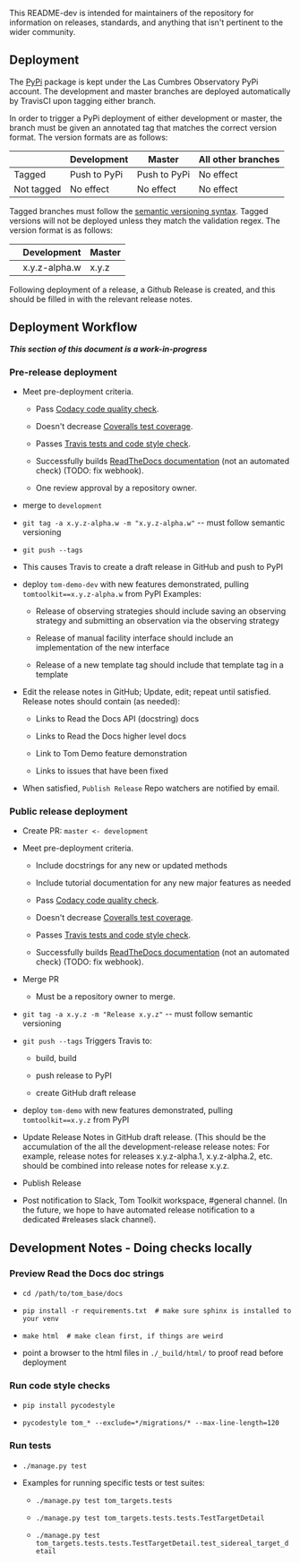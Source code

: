 This README-dev is intended for maintainers of the repository for information on releases, standards, and anything that 
isn't pertinent to the wider community.

## Deployment
The [PyPi](https://pypi.org/project/tomtoolkit/) package is kept under the Las Cumbres Observatory PyPi account. The 
development and master branches are deployed automatically by TravisCI upon tagging either branch.

In order to trigger a PyPi deployment of either development or master, the branch must be given an annotated tag that 
matches the correct version format. The version formats are as follows:
 
|             | Development  | Master       | All other branches |
|-------------|--------------|--------------|--------------------|
| Tagged      | Push to PyPi | Push to PyPi | No effect          |
| Not tagged  | No effect    | No effect    | No effect          |

Tagged branches must follow the [semantic versioning syntax](https://semver.org/). Tagged versions will not be 
deployed unless they match the validation regex. The version format is as follows:

|   | Development   | Master |
|---|---------------|--------|
|   | x.y.z-alpha.w | x.y.z  |

Following deployment of a release, a Github Release is created, and this should be filled in with the relevant release notes.

## Deployment Workflow
  _**This section of this document is a work-in-progress**_

### Pre-release deployment
* Meet pre-deployment criteria.
  * Pass [Codacy code quality check](https://app.codacy.com/gh/TOMToolkit/tom_base/pullRequests).

  * Doesn't decrease [Coveralls test coverage](https://coveralls.io/github/TOMToolkit/tom_base).

  * Passes [Travis tests and code style check](https://travis-ci.com/github/TOMToolkit/tom_base/branches).

  * Successfully builds [ReadTheDocs documentation](https://readthedocs.org/projects/tom-toolkit/builds/) (not an automated check) (TODO: fix webhook).

  * One review approval by a repository owner.

* merge to `development`

* `git tag -a x.y.z-alpha.w -m "x.y.z-alpha.w"` -- must follow semantic versioning

* `git push --tags`

* This causes Travis to create a draft release in GitHub and push to PyPI

* deploy `tom-demo-dev` with new features demonstrated, pulling `tomtoolkit==x.y.z-alpha.w` from PyPI
  Examples:
  * Release of observing strategies should include saving an observing strategy and submitting an observation via the observing strategy

  * Release of manual facility interface should include an implementation of the new interface

  * Release of a new template tag should include that template tag in a template

* Edit the release notes in GitHub; Update, edit; repeat until satisfied. Release notes should contain (as needed):
  * Links to Read the Docs API (docstring) docs

  * Links to Read the Docs higher level docs

  * Link to Tom Demo feature demonstration

  * Links to issues that have been fixed

* When satisfied, `Publish Release` Repo watchers are notified by email.

### Public release deployment

* Create PR: `master <- development`

* Meet pre-deployment criteria.
  * Include docstrings for any new or updated methods
  
  * Include tutorial documentation for any new major features as needed
  
  * Pass [Codacy code quality check](https://app.codacy.com/gh/TOMToolkit/tom_base/dashboard?bid=18204585).
  
  * Doesn't decrease [Coveralls test coverage](https://coveralls.io/github/TOMToolkit/tom_base?branch=development).
  
  * Passes [Travis tests and code style check](https://travis-ci.com/github/TOMToolkit/tom_base/branches).
  
  * Successfully builds [ReadTheDocs documentation](https://readthedocs.org/projects/tom-toolkit/builds/) (not an automated check) (TODO: fix webhook).

* Merge PR
  
  * Must be a repository owner to merge.

* `git tag -a x.y.z -m "Release x.y.z"` -- must follow semantic versioning

* `git push --tags` Triggers Travis to:
  * build, build
  
  * push release to PyPI
  
  * create GitHub draft release

* deploy `tom-demo` with new features demonstrated, pulling `tomtoolkit==x.y.z` from PyPI

* Update Release Notes in GitHub draft release. (This should be the accumulation of the all
  the development-release release notes:  For example, release notes for releases x.y.z-alpha.1,
  x.y.z-alpha.2, etc. should be combined into release notes for release x.y.z.

* Publish Release

* Post notification to Slack, Tom Toolkit workspace, #general channel. (In the future, we hope to
have automated release notification to a dedicated #releases slack channel).

## Development Notes - Doing checks locally

### Preview Read the Docs doc strings
* `cd /path/to/tom_base/docs`

* `pip install -r requirements.txt  # make sure sphinx is installed to your venv`

* `make html  # make clean first, if things are weird`

* point a browser to the html files in `./_build/html/` to proof read before deployment 

### Run code style checks
* `pip install pycodestyle`

* `pycodestyle tom_* --exclude=*/migrations/* --max-line-length=120`

### Run tests
* `./manage.py test`

* Examples for running specific tests or test suites:
  * `./manage.py test tom_targets.tests`
  
  * `./manage.py test tom_targets.tests.tests.TestTargetDetail`
  
  * `./manage.py test tom_targets.tests.tests.TestTargetDetail.test_sidereal_target_detail`
